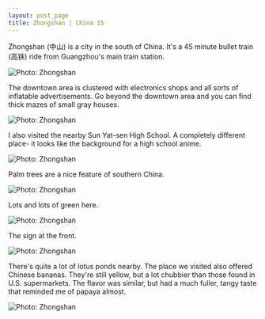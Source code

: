 ```yaml
---
layout: post_page
title: Zhongshan | China 15
---
```

Zhongshan (中山) is a city in the south of China. It's a 45 minute bullet train (高铁) ride from Guangzhou's main train station. 

<img alt="Photo: Zhongshan" src="http://nmlin.org/Images/2015.08.02/tower.jpg" style="max-width:630px;">

The downtown area is clustered with electronics shops and all sorts of inflatable advertisements. Go beyond the downtown area and you can find thick mazes of small gray houses. 

<img alt="Photo: Zhongshan" src="http://nmlin.org/Images/2015.08.02/door.jpg" style="max-width:630px;">

I also visited the nearby Sun Yat-sen High School. A completely different place- it looks like the background for a high school anime. 

<img alt="Photo: Zhongshan" src="http://nmlin.org/Images/2015.08.02/school1.jpg" style="max-width:630px;">

Palm trees are a nice feature of southern China. 

<img alt="Photo: Zhongshan" src="http://nmlin.org/Images/2015.08.02/school2.jpg" style="max-width:630px;">

Lots and lots of green here. 

<img alt="Photo: Zhongshan" src="http://nmlin.org/Images/2015.08.02/school3.jpg" style="max-width:630px;">

The sign at the front. 

<img alt="Photo: Zhongshan" src="http://nmlin.org/Images/2015.08.02/sys.jpg" style="max-width:630px;">

There's quite a lot of lotus ponds nearby. The place we visited also offered Chinese bananas. They're still yellow, but a lot chubbier than those found in U.S. supermarkets. The flavor was similar, but had a much fuller, tangy taste that reminded me of papaya almost. 

<img alt="Photo: Zhongshan" src="http://nmlin.org/Images/2015.08.02/lotus.jpg" style="max-width:630px;">